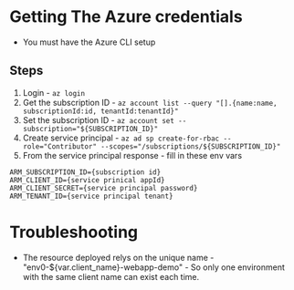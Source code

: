 # Getting The Azure credentials 
- You must have the Azure CLI setup
## Steps 
1. Login - `az login`
2. Get the subscription ID - `az account list --query "[].{name:name, subscriptionId:id, tenantId:tenantId}"`
3. Set the subscription ID - `az account set --subscription="${SUBSCRIPTION_ID}"`
4. Create service principal - `az ad sp create-for-rbac --role="Contributor" --scopes="/subscriptions/${SUBSCRIPTION_ID}"`
5. From the service principal response - fill in these env vars 
```
ARM_SUBSCRIPTION_ID={subscription id}
ARM_CLIENT_ID={service prinical appId}
ARM_CLIENT_SECRET={service principal password}
ARM_TENANT_ID={service principal tenant}
```

# Troubleshooting
- The resource deployed relys on the unique name - "env0-${var.client_name}-webapp-demo" - So only one environment with the same client name can exist each time.
